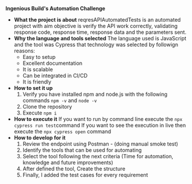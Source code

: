 **Ingenious Build's Automation Challenge**
 - **What the project is about**
      reqresAPIAutomatedTests is an automated project with aim objective is verify the API work correctly, validating response code, response time, response data and the       parameters sent.
  - **Why the language and tools selected**
  	The language used is JavaScript   and the tool was Cypress that technology was selected by followign reasons:
	-  Easy to setup
	- Excellent documentation
	- It is scalable
	- Can be integrated in CI/CD
	- It is friendly
  - **How to set it up**
	  1.  Verify you have installed npm and node.js with the following commands `npm -v` and `node -v`
	  2. Clone the repository
	  3. Execute `npm i`
  - **How to execute it**
	  If you want to run by command line execute the `npx cypress run test`command 
	  If you want to see the execution in live then execute the `npx cypress open` command
  - **How to develop for it**
	  1. Review the endpoint using Postman - (doing manual smoke test)
	  2. Identify the tools that can be used for automating
	  3. Select the tool following the next criteria (Time for automation, knowledge and future improvements)
	  4.  After defined the tool, Create the structure
	  5. Finally, I added the test cases for every requirement
